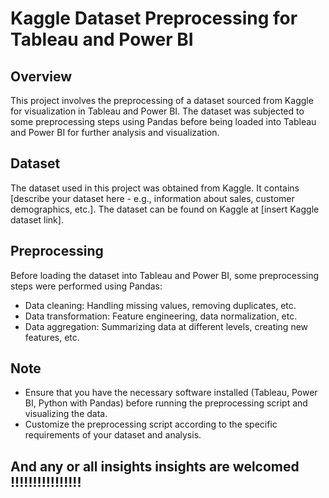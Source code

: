 # Kaggle Dataset Preprocessing for Tableau and Power BI

## Overview
This project involves the preprocessing of a dataset sourced from Kaggle for visualization in Tableau and Power BI. The dataset was subjected to some preprocessing steps using Pandas before being loaded into Tableau and Power BI for further analysis and visualization.

## Dataset
The dataset used in this project was obtained from Kaggle. It contains [describe your dataset here - e.g., information about sales, customer demographics, etc.]. The dataset can be found on Kaggle at [insert Kaggle dataset link].

## Preprocessing
Before loading the dataset into Tableau and Power BI, some preprocessing steps were performed using Pandas:
- Data cleaning: Handling missing values, removing duplicates, etc.
- Data transformation: Feature engineering, data normalization, etc.
- Data aggregation: Summarizing data at different levels, creating new features, etc.


## Note
- Ensure that you have the necessary software installed (Tableau, Power BI, Python with Pandas) before running the preprocessing script and visualizing the data.
- Customize the preprocessing script according to the specific requirements of your dataset and analysis.


## And any or all insights insights are welcomed !!!!!!!!!!!!!!!!

